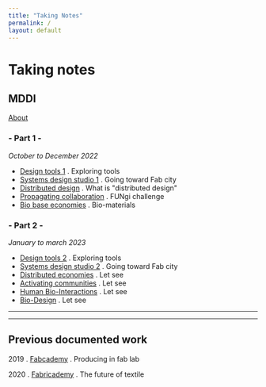 ```yaml
---
title: "Taking Notes"
permalink: /
layout: default
---
```


# Taking notes

## MDDI
[About](Doc/0_About.md)

### - Part 1 -
*October to December 2022*
- [Design tools 1](Doc/1_DesignTools.md) . Exploring tools
- [Systems design studio 1](Doc/1_SysStudio.md) . Going toward Fab city
- [Distributed design](Doc/1_distributedDesign.md) . What is "distributed design"
- [Propagating collaboration](Doc/1_PropagatingCollaboration.md) . FUNgi challenge 
- [Bio base economies](Doc/1_BioBaseEconomies) . Bio-materials

### - Part 2 -
*January to march 2023*
- [Design tools 2](Doc/2_DesignTools.md) . Exploring tools
- [Systems design studio 2](Doc/2_HumanBioInteractions.md) . Going toward Fab city
- [Distributed economies](Doc/2_DistributedEconomies.md) . Let see
- [Activating communities](Doc/2_ActivatingCommunities.md) . Let see
- [Human Bio-Interactions](Doc/2_HumanBioInteractions.md) . Let see
- [Bio-Design](Doc/2_BioDesign.md) . Let see
<hr>
<hr>

## Previous documented work
2019 . [Fabcademy](http://fabacademy.org/2019/labs/echofab/students/annie-ferlatte/) . Producing in fab lab

2020 . [Fabricademy](https://class.textile-academy.org/2021/annie.ferlatte/index.html) . The future of textile